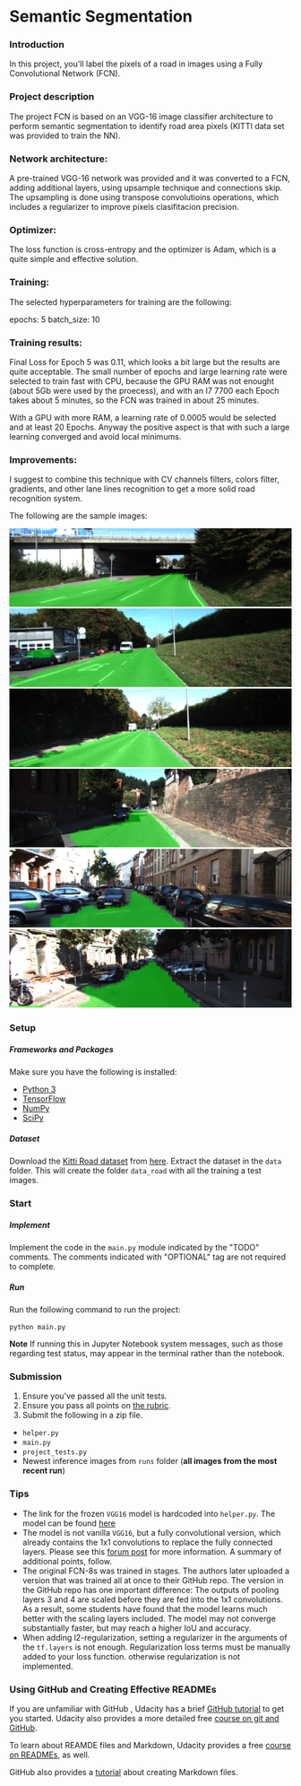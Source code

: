 # Semantic Segmentation
### Introduction
In this project, you'll label the pixels of a road in images using a Fully Convolutional Network (FCN).

### Project description
The project FCN is based on an VGG-16 image classifier architecture to perform semantic segmentation 
to identify road area pixels (KITTI data set was provided to train the NN).

### Network architecture:
A pre-trained VGG-16 network was provided and it was converted to a FCN,
adding additional layers, using upsample technique and connections skip. 
The upsampling is done using transpose convolutioins operations, 
which includes a regularizer to improve pixels clasifitacion precision.

### Optimizer:
The loss function is cross-entropy and the optimizer is Adam,
which is a quite simple and effective solution.

### Training:
The selected hyperparameters for training are the following:

epochs: 5
batch_size: 10

### Training results:
Final Loss for Epoch 5 was 0.11, which looks a bit large but the results are quite acceptable.
The small number of epochs and large learning rate were selected to train fast with CPU, because 
the GPU RAM was not enought (about 5Gb were used by the proecess), and with an I7 7700 each Epoch 
takes about 5 minutes, so the FCN was trained in about 25 minutes.

With a GPU with more RAM, a learning rate of 0.0005 would be selected and at least 20 Epochs.
Anyway the positive aspect is that with such a large learning converged and avoid local minimums.

### Improvements:
I suggest to combine this technique with CV channels filters, colors filter, gradients, and 
other lane lines recognition to get a more solid road recognition system.

The following are the sample images:

![image1]( ./sample1.png "")
![image2]( ./sample2.png "")
![image3]( ./sample3.png "")
![image4]( ./sample4.png "")
![image5]( ./sample5.png "")
![image6]( ./sample6.png "")


### Setup
##### Frameworks and Packages
Make sure you have the following is installed:
 - [Python 3](https://www.python.org/)
 - [TensorFlow](https://www.tensorflow.org/)
 - [NumPy](http://www.numpy.org/)
 - [SciPy](https://www.scipy.org/)
##### Dataset
Download the [Kitti Road dataset](http://www.cvlibs.net/datasets/kitti/eval_road.php) from [here](http://www.cvlibs.net/download.php?file=data_road.zip).  Extract the dataset in the `data` folder.  This will create the folder `data_road` with all the training a test images.

### Start
##### Implement
Implement the code in the `main.py` module indicated by the "TODO" comments.
The comments indicated with "OPTIONAL" tag are not required to complete.
##### Run
Run the following command to run the project:
```
python main.py
```
**Note** If running this in Jupyter Notebook system messages, such as those regarding test status, may appear in the terminal rather than the notebook.

### Submission
1. Ensure you've passed all the unit tests.
2. Ensure you pass all points on [the rubric](https://review.udacity.com/#!/rubrics/989/view).
3. Submit the following in a zip file.
 - `helper.py`
 - `main.py`
 - `project_tests.py`
 - Newest inference images from `runs` folder  (**all images from the most recent run**)
 
 ### Tips
- The link for the frozen `VGG16` model is hardcoded into `helper.py`.  The model can be found [here](https://s3-us-west-1.amazonaws.com/udacity-selfdrivingcar/vgg.zip)
- The model is not vanilla `VGG16`, but a fully convolutional version, which already contains the 1x1 convolutions to replace the fully connected layers. Please see this [forum post](https://discussions.udacity.com/t/here-is-some-advice-and-clarifications-about-the-semantic-segmentation-project/403100/8?u=subodh.malgonde) for more information.  A summary of additional points, follow. 
- The original FCN-8s was trained in stages. The authors later uploaded a version that was trained all at once to their GitHub repo.  The version in the GitHub repo has one important difference: The outputs of pooling layers 3 and 4 are scaled before they are fed into the 1x1 convolutions.  As a result, some students have found that the model learns much better with the scaling layers included. The model may not converge substantially faster, but may reach a higher IoU and accuracy. 
- When adding l2-regularization, setting a regularizer in the arguments of the `tf.layers` is not enough. Regularization loss terms must be manually added to your loss function. otherwise regularization is not implemented.
 
### Using GitHub and Creating Effective READMEs
If you are unfamiliar with GitHub , Udacity has a brief [GitHub tutorial](http://blog.udacity.com/2015/06/a-beginners-git-github-tutorial.html) to get you started. Udacity also provides a more detailed free [course on git and GitHub](https://www.udacity.com/course/how-to-use-git-and-github--ud775).

To learn about REAMDE files and Markdown, Udacity provides a free [course on READMEs](https://www.udacity.com/courses/ud777), as well. 

GitHub also provides a [tutorial](https://guides.github.com/features/mastering-markdown/) about creating Markdown files.
